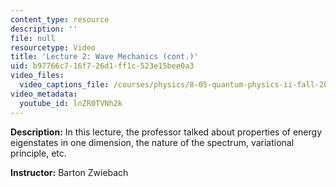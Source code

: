 ```yaml
---
content_type: resource
description: ''
file: null
resourcetype: Video
title: 'Lecture 2: Wave Mechanics (cont.)'
uid: b97766c7-16f7-26d1-ff1c-523e15bee0a3
video_files:
  video_captions_file: /courses/physics/8-05-quantum-physics-ii-fall-2013/video-lectures/lecture-2-wave-mechanics-cont./lnZR0TVNh2k.vtt
video_metadata:
  youtube_id: lnZR0TVNh2k
---
```


**Description:** In this lecture, the professor talked about properties of energy eigenstates in one dimension, the nature of the spectrum, variational principle, etc.

**Instructor:** Barton Zwiebach